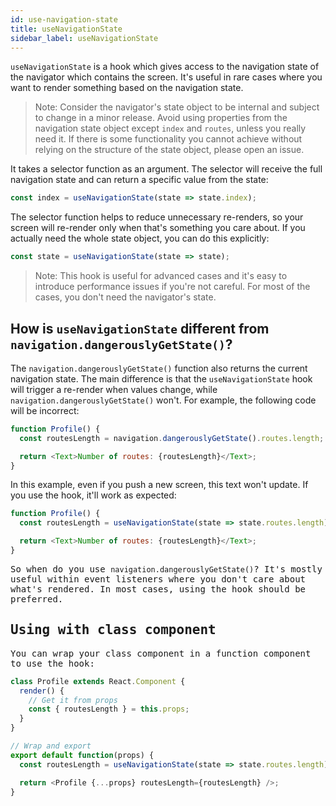 ```yaml
---
id: use-navigation-state
title: useNavigationState
sidebar_label: useNavigationState
---
```


`useNavigationState` is a hook which gives access to the navigation state of the navigator which contains the screen. It's useful in rare cases where you want to render something based on the navigation state.

> Note: Consider the navigator's state object to be internal and subject to change in a minor release. Avoid using properties from the navigation state object except `index` and `routes`, unless you really need it. If there is some functionality you cannot achieve without relying on the structure of the state object, please open an issue.

It takes a selector function as an argument. The selector will receive the full navigation state and can return a specific value from the state:

```js
const index = useNavigationState(state => state.index);
```

The selector function helps to reduce unnecessary re-renders, so your screen will re-render only when that's something you care about. If you actually need the whole state object, you can do this explicitly:

```js
const state = useNavigationState(state => state);
```

> Note: This hook is useful for advanced cases and it's easy to introduce performance issues if you're not careful. For most of the cases, you don't need the navigator's state.

## How is `useNavigationState` different from `navigation.dangerouslyGetState()`?

The `navigation.dangerouslyGetState()` function also returns the current navigation state. The main difference is that the `useNavigationState` hook will trigger a re-render when values change, while `navigation.dangerouslyGetState()` won't. For example, the following code will be incorrect:

```js
function Profile() {
  const routesLength = navigation.dangerouslyGetState().routes.length; // Don't do this

  return <Text>Number of routes: {routesLength}</Text>;
}
```

In this example, even if you push a new screen, this text won't update. If you use the hook, it'll work as expected:

<samp id="use-navigation-state">

```js
function Profile() {
  const routesLength = useNavigationState(state => state.routes.length);

  return <Text>Number of routes: {routesLength}</Text>;
}
```

So when do you use `navigation.dangerouslyGetState()`? It's mostly useful within event listeners where you don't care about what's rendered. In most cases, using the hook should be preferred.

## Using with class component

You can wrap your class component in a function component to use the hook:

```js
class Profile extends React.Component {
  render() {
    // Get it from props
    const { routesLength } = this.props;
  }
}

// Wrap and export
export default function(props) {
  const routesLength = useNavigationState(state => state.routes.length);

  return <Profile {...props} routesLength={routesLength} />;
}
```
